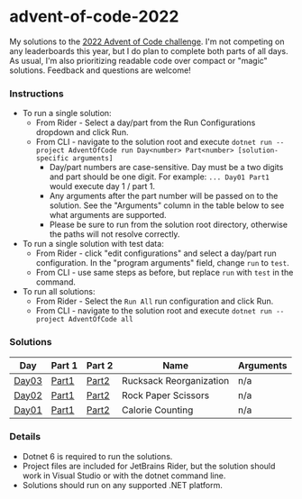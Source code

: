 # advent-of-code-2022

My solutions to the [2022 Advent of Code challenge](https://adventofcode.com/).
I'm not competing on any leaderboards this year, but I do plan to complete both parts of all days.
As usual, I'm also prioritizing readable code over compact or "magic" solutions.
Feedback and questions are welcome!

### Instructions
* To run a single solution:
  * From Rider - Select a day/part from the Run Configurations dropdown and click Run.
  * From CLI - navigate to the solution root and execute `dotnet run --project AdventOfCode run Day<number> Part<number> [solution-specific arguments]`
    * Day/part numbers are case-sensitive. Day must be a two digits and part should be one digit. For example: `... Day01 Part1` would execute day 1 / part 1.
    * Any arguments after the part number will be passed on to the solution. See the "Arguments" column in the table below to see what arguments are supported.
    * Please be sure to run from the solution root directory, otherwise the paths will not resolve correctly.
* To run a single solution with test data:
  * From Rider - click "edit configurations" and select a day/part run configuration. In the "program arguments" field, change `run` to `test`.
  * From CLI - use same steps as before, but replace `run` with `test` in the command.
* To run all solutions:
  * From Rider - Select the `Run All` run configuration and click Run.
  * From CLI - navigate to the solution root and execute `dotnet run --project AdventOfCode all`


### Solutions
| Day                         | Part 1                                    | Part 2                                    | Name                    | Arguments |
|-----------------------------|-------------------------------------------|-------------------------------------------|-------------------------|-----------|
| [Day03](AdventOfCode/Day03) | [Part1](AdventOfCode/Day03/Day03Part1.cs) | [Part2](AdventOfCode/Day03/Day03Part2.cs) | Rucksack Reorganization | n/a       |
| [Day02](AdventOfCode/Day02) | [Part1](AdventOfCode/Day02/Day02Part1.cs) | [Part2](AdventOfCode/Day02/Day02Part2.cs) | Rock Paper Scissors     | n/a       |
| [Day01](AdventOfCode/Day01) | [Part1](AdventOfCode/Day01/Day01Part1.cs) | [Part2](AdventOfCode/Day01/Day01Part2.cs) | Calorie Counting        | n/a       |

### Details
* Dotnet 6 is required to run the solutions.
* Project files are included for JetBrains Rider, but the solution should work in Visual Studio or with the dotnet command line.
* Solutions should run on any supported .NET platform.